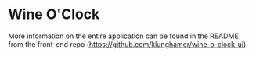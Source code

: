 # Wine O'Clock

More information on the entire application can be found in the README from the front-end repo (https://github.com/klunghamer/wine-o-clock-ui).
